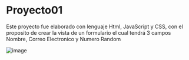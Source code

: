 # Proyecto01
Este proyecto fue elaborado con lenguaje Html, JavaScript y CSS, con el proposito de crear la vista de un formulario el cual tendrá 3 campos Nombre,  Correo Electronico y Numero Random

![image](https://user-images.githubusercontent.com/126354748/222566986-8b87bc22-3e56-45ff-baab-eea0d8b17312.png)
